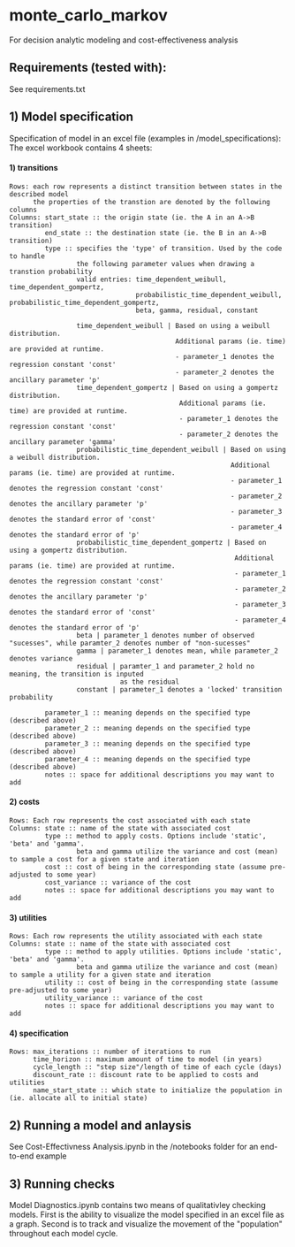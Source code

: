 # monte_carlo_markov
For decision analytic modeling and cost-effectiveness analysis

## Requirements (tested with):
See requirements.txt

## 1) Model specification
Specification of model in an excel file (examples in /model_specifications):
The excel workbook contains 4 sheets: 
#### 1) transitions 
    Rows: each row represents a distinct transition between states in the described model
          the properties of the transtion are denoted by the following columns
    Columns: start_state :: the origin state (ie. the A in an A->B transition)
             end_state :: the destination state (ie. the B in an A->B transition)
             type :: specifies the 'type' of transition. Used by the code to handle 
                     the following parameter values when drawing a transtion probability
                     valid entries: time_dependent_weibull, time_dependent_gompertz, 
                                    probabilistic_time_dependent_weibull, probabilistic_time_dependent_gompertz,
                                    beta, gamma, residual, constant

                     time_dependent_weibull | Based on using a weibull distribution. 
                                              Additional params (ie. time) are provided at runtime.
                                              - parameter_1 denotes the regression constant 'const'
                                              - parameter_2 denotes the ancillary parameter 'p'
                     time_dependent_gompertz | Based on using a gompertz distribution. 
                                               Additional params (ie. time) are provided at runtime.
                                               - parameter_1 denotes the regression constant 'const'
                                               - parameter_2 denotes the ancillary parameter 'gamma'
                     probabilistic_time_dependent_weibull | Based on using a weibull distribution. 
                                                            Additional params (ie. time) are provided at runtime.
                                                            - parameter_1 denotes the regression constant 'const'
                                                            - parameter_2 denotes the ancillary parameter 'p'
                                                            - parameter_3 denotes the standard error of 'const'
                                                            - parameter_4 denotes the standard error of 'p'
                     probabilistic_time_dependent_gompertz | Based on using a gompertz distribution.
                                                             Additional params (ie. time) are provided at runtime.
                                                             - parameter_1 denotes the regression constant 'const'
                                                             - parameter_2 denotes the ancillary parameter 'p'
                                                             - parameter_3 denotes the standard error of 'const'
                                                             - parameter_4 denotes the standard error of 'p'
                     beta | parameter_1 denotes number of observed "sucesses", while paramter_2 denotes number of "non-sucesses"
                     gamma | parameter_1 denotes mean, while parameter_2 denotes variance 
                     residual | paramter_1 and parameter_2 hold no meaning, the transition is inputed
                                as the residual
                     constant | parameter_1 denotes a 'locked' transition probability
                     
             parameter_1 :: meaning depends on the specified type (described above)
             parameter_2 :: meaning depends on the specified type (described above)
             parameter_3 :: meaning depends on the specified type (described above)
             parameter_4 :: meaning depends on the specified type (described above)
             notes :: space for additional descriptions you may want to add           
#### 2) costs 
    Rows: Each row represents the cost associated with each state
    Columns: state :: name of the state with associated cost
             type :: method to apply costs. Options include 'static', 'beta' and 'gamma'.
                     beta and gamma utilize the variance and cost (mean) to sample a cost for a given state and iteration
             cost :: cost of being in the corresponding state (assume pre-adjusted to some year)
             cost_variance :: variance of the cost
             notes :: space for additional descriptions you may want to add
#### 3) utilities
    Rows: Each row represents the utility associated with each state
    Columns: state :: name of the state with associated cost
             type :: method to apply utilities. Options include 'static', 'beta' and 'gamma'.
                     beta and gamma utilize the variance and cost (mean) to sample a utility for a given state and iteration
             utility :: cost of being in the corresponding state (assume pre-adjusted to some year)
             utility_variance :: variance of the cost
             notes :: space for additional descriptions you may want to add
#### 4) specification
    Rows: max_iterations :: number of iterations to run
          time_horizon :: maximum amount of time to model (in years)
          cycle_length :: "step size"/length of time of each cycle (days)
          discount_rate :: discount rate to be applied to costs and utilities 
          name_start_state :: which state to initialize the population in (ie. allocate all to initial state)

## 2) Running a model and anlaysis
See Cost-Effectivness Analysis.ipynb in the /notebooks folder for an end-to-end example 

## 3) Running checks
Model Diagnostics.ipynb contains two means of qualitativley checking models. First is the ability to visualize the model specified in an excel file as a graph. Second is to track and visualize the movement of the "population" throughout each model cycle.
